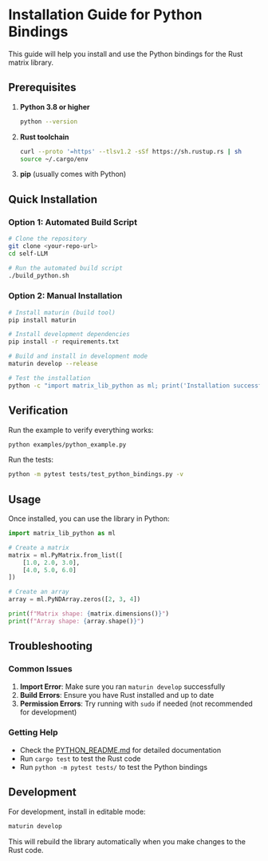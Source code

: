 # Installation Guide for Python Bindings

This guide will help you install and use the Python bindings for the Rust matrix library.

## Prerequisites

1. **Python 3.8 or higher**
   ```bash
   python --version
   ```

2. **Rust toolchain**
   ```bash
   curl --proto '=https' --tlsv1.2 -sSf https://sh.rustup.rs | sh
   source ~/.cargo/env
   ```

3. **pip** (usually comes with Python)

## Quick Installation

### Option 1: Automated Build Script

```bash
# Clone the repository
git clone <your-repo-url>
cd self-LLM

# Run the automated build script
./build_python.sh
```

### Option 2: Manual Installation

```bash
# Install maturin (build tool)
pip install maturin

# Install development dependencies
pip install -r requirements.txt

# Build and install in development mode
maturin develop --release

# Test the installation
python -c "import matrix_lib_python as ml; print('Installation successful!')"
```

## Verification

Run the example to verify everything works:

```bash
python examples/python_example.py
```

Run the tests:

```bash
python -m pytest tests/test_python_bindings.py -v
```

## Usage

Once installed, you can use the library in Python:

```python
import matrix_lib_python as ml

# Create a matrix
matrix = ml.PyMatrix.from_list([
    [1.0, 2.0, 3.0],
    [4.0, 5.0, 6.0]
])

# Create an array
array = ml.PyNDArray.zeros([2, 3, 4])

print(f"Matrix shape: {matrix.dimensions()}")
print(f"Array shape: {array.shape()}")
```

## Troubleshooting

### Common Issues

1. **Import Error**: Make sure you ran `maturin develop` successfully
2. **Build Errors**: Ensure you have Rust installed and up to date
3. **Permission Errors**: Try running with `sudo` if needed (not recommended for development)

### Getting Help

- Check the [PYTHON_README.md](PYTHON_README.md) for detailed documentation
- Run `cargo test` to test the Rust code
- Run `python -m pytest tests/` to test the Python bindings

## Development

For development, install in editable mode:

```bash
maturin develop
```

This will rebuild the library automatically when you make changes to the Rust code. 
